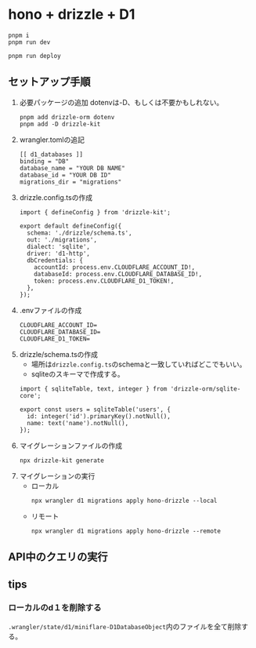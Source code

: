 # hono + drizzle + D1
```
pnpm i
pnpm run dev
```

```
pnpm run deploy
```
## セットアップ手順
1. 必要パッケージの追加
   dotenvは-D、もしくは不要かもしれない。
   ```
   pnpm add drizzle-orm dotenv
   pnpm add -D drizzle-kit
   ```
2. wrangler.tomlの追記
   ```
   [[ d1_databases ]]
   binding = "DB"
   database_name = "YOUR DB NAME"
   database_id = "YOUR DB ID"
   migrations_dir = "migrations"
   ```
3. drizzle.config.tsの作成
   ```
   import { defineConfig } from 'drizzle-kit';

   export default defineConfig({
     schema: './drizzle/schema.ts',
     out: './migrations',
     dialect: 'sqlite',
     driver: 'd1-http',
     dbCredentials: {
       accountId: process.env.CLOUDFLARE_ACCOUNT_ID!,
       databaseId: process.env.CLOUDFLARE_DATABASE_ID!,
       token: process.env.CLOUDFLARE_D1_TOKEN!,
     },
   });
   ```
4. .envファイルの作成
   ```
   CLOUDFLARE_ACCOUNT_ID=
   CLOUDFLARE_DATABASE_ID=
   CLOUDFLARE_D1_TOKEN=
   ```
5. drizzle/schema.tsの作成
   - 場所は`drizzle.config.ts`のschemaと一致していればどこでもいい。
   - sqliteのスキーマで作成する。
   ```
   import { sqliteTable, text, integer } from 'drizzle-orm/sqlite-core';

   export const users = sqliteTable('users', {
     id: integer('id').primaryKey().notNull(),
     name: text('name').notNull(),
   });
   ```
6. マイグレーションファイルの作成
   ```
   npx drizzle-kit generate
   ```
7. マイグレーションの実行
   - ローカル
     ```
     npx wrangler d1 migrations apply hono-drizzle --local
     ```
   - リモート
     ```
     npx wrangler d1 migrations apply hono-drizzle --remote
     ```
## API中のクエリの実行

## tips
### ローカルのd１を削除する
`.wrangler/state/d1/miniflare-D1DatabaseObject`内のファイルを全て削除する。
